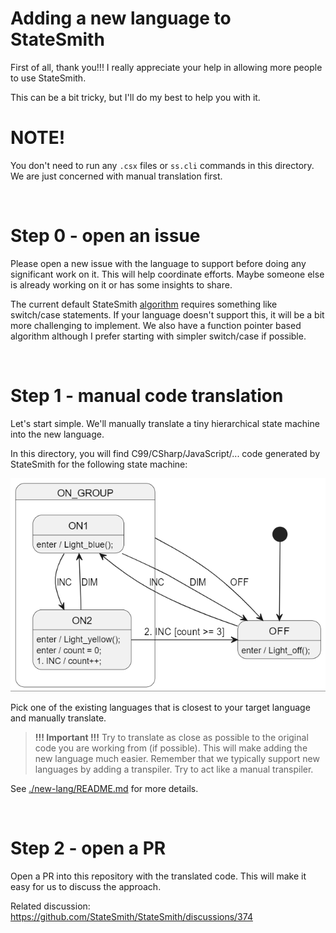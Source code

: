 # Adding a new language to StateSmith
First of all, thank you!!! I really appreciate your help in allowing more people to use StateSmith.

This can be a bit tricky, but I'll do my best to help you with it.

# NOTE!
You don't need to run any `.csx` files or `ss.cli` commands in this directory. We are just concerned with manual translation first.


<br>

# Step 0 - open an issue
Please open a new issue with the language to support before doing any significant work on it. This will help coordinate efforts. Maybe someone else is already working on it or has some insights to share.


The current default StateSmith [algorithm](https://github.com/StateSmith/StateSmith/wiki/Algorithms) requires something like switch/case statements. If your language doesn't support this, it will be a bit more challenging to implement. We also have a function pointer based algorithm although I prefer starting with simpler switch/case if possible.


<br>

# Step 1 - manual code translation
Let's start simple. We'll manually translate a tiny hierarchical state machine into the new language.

In this directory, you will find C99/CSharp/JavaScript/... code generated by StateSmith for the following state machine:

![](docs/fsm.png)

Pick one of the existing languages that is closest to your target language and manually translate.

> **!!! Important !!!**
> Try to translate as close as possible to the original code you are working from (if possible). This will make adding the new language much easier. Remember that we typically support new languages by adding a transpiler. Try to act like a manual transpiler.

See [./new-lang/README.md](./new-lang/README.md) for more details.


<br>

# Step 2 - open a PR
Open a PR into this repository with the translated code. This will make it easy for us to discuss the approach.


Related discussion: https://github.com/StateSmith/StateSmith/discussions/374
